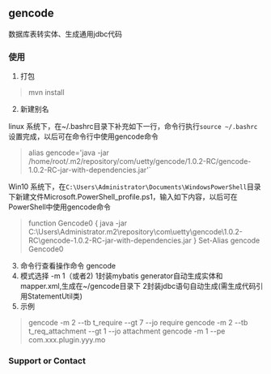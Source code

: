 ## gencode

数据库表转实体、生成通用jdbc代码

### 使用

1. 打包

> mvn install

2. 新建别名 

linux 系统下，在~/.bashrc目录下补充如下一行，命令行执行`source ~/.bashrc`设置完成，以后可在命令行中使用gencode命令 
> alias gencode='java -jar /home/root/.m2/repository/com/uetty/gencode/1.0.2-RC/gencode-1.0.2-RC-jar-with-dependencies.jar'` 

Win10 系统下，在`C:\Users\Administrator\Documents\WindowsPowerShell`目录下新建文件Microsoft.PowerShell_profile.ps1，输入如下内容，以后可在PowerShell中使用gencode命令
> function Gencode0 {
>     java -jar C:\Users\Administrator\.m2\repository\com\uetty\gencode\1.0.2-RC\gencode-1.0.2-RC-jar-with-dependencies.jar
> }
> Set-Alias gencode Gencode0

3. 命令行查看操作命令
gencode
4. 模式选择 -m 1（或者2)   1封装mybatis generator自动生成实体和mapper.xml,生成在~/gencode目录下   2封装jdbc语句自动生成(需生成代码引用StatementUtil类)
5. 示例
> gencode -m 2 --tb t_require --gt 7 --jo require
> gencode -m 2 --tb t_req_attachment --gt 1 --jo attachment
> gencode -m 1 --pe com.xxx.plugin.yyy.mo



### Support or Contact


